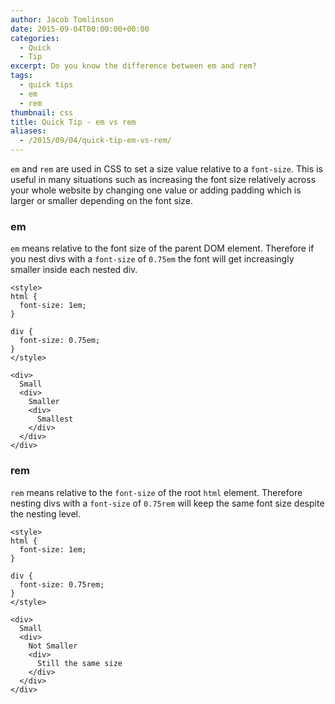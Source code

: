 ```yaml
---
author: Jacob Tomlinson
date: 2015-09-04T00:00:00+00:00
categories:
  - Quick
  - Tip
excerpt: Do you know the difference between em and rem?
tags:
  - quick tips
  - em
  - rem
thumbnail: css
title: Quick Tip - em vs rem
aliases:
  - /2015/09/04/quick-tip-em-vs-rem/
---
```



`em` and `rem` are used in CSS to set a size value relative to a `font-size`. This is useful in many situations such as increasing the font size relatively across your whole website by changing one value or adding padding which is larger or smaller depending on the font size.

### em

`em` means relative to the font size of the parent DOM element. Therefore if you nest divs with a `font-size` of `0.75em` the font will get increasingly smaller inside each nested div.

```
<style>
html {
  font-size: 1em;
}

div {
  font-size: 0.75em;
}
</style>

<div>
  Small
  <div>
    Smaller
    <div>
      Smallest
    </div>
  </div>
</div>
```

### rem

`rem` means relative to the `font-size` of the root `html` element. Therefore nesting divs with a `font-size` of `0.75rem` will keep the same font size despite the nesting level.

```
<style>
html {
  font-size: 1em;
}

div {
  font-size: 0.75rem;
}
</style>

<div>
  Small
  <div>
    Not Smaller
    <div>
      Still the same size
    </div>
  </div>
</div>
```
